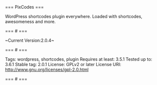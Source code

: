 === PixCodes ===

WordPress shortcodes plugin everywhere. Loaded with shortcodes, awesomeness and more.

=== # ===

~Current Version:2.0.4~

=== # ===

Tags: wordpress, shortcodes, plugin
Requires at least: 3.5.1
Tested up to: 3.6.1
Stable tag: 2.0.1
License: GPLv2 or later
License URI: http://www.gnu.org/licenses/gpl-2.0.html

=== # ===

